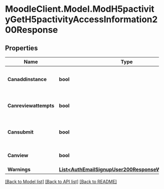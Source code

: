 # MoodleClient.Model.ModH5pactivityGetH5pactivityAccessInformation200Response

## Properties

Name | Type | Description | Notes
------------ | ------------- | ------------- | -------------
**Canaddinstance** | **bool** | Whether the user has the capability mod/h5pactivity:addinstance allowed. | [optional] [default to null]
**Canreviewattempts** | **bool** | Whether the user has the capability mod/h5pactivity:reviewattempts allowed. | [optional] [default to null]
**Cansubmit** | **bool** | Whether the user has the capability mod/h5pactivity:submit allowed. | [optional] [default to null]
**Canview** | **bool** | Whether the user has the capability mod/h5pactivity:view allowed. | [optional] [default to null]
**Warnings** | [**List&lt;AuthEmailSignupUser200ResponseWarningsInner&gt;**](AuthEmailSignupUser200ResponseWarningsInner.md) |  | [optional] 

[[Back to Model list]](../README.md#documentation-for-models) [[Back to API list]](../README.md#documentation-for-api-endpoints) [[Back to README]](../README.md)

